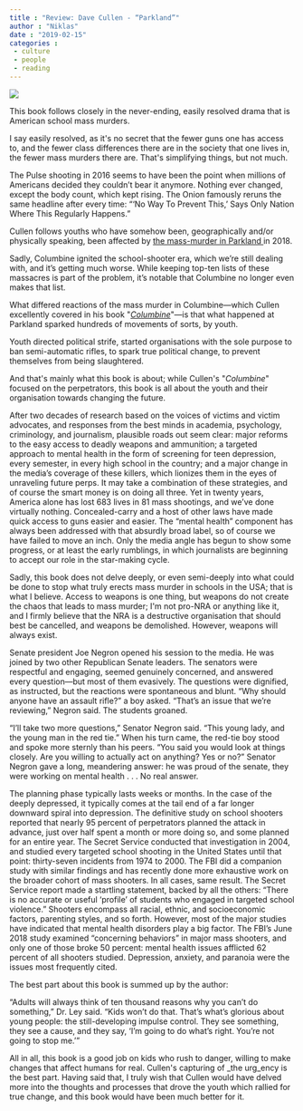 ```yaml
---
title : "Review: Dave Cullen - “Parkland”"
author : "Niklas"
date : "2019-02-15"
categories : 
 - culture
 - people
 - reading
---
```


![](https://niklasblog.com/wp-content/Parkland-3d-alt-2.jpg)

This book follows closely in the never-ending, easily resolved drama that is American school mass murders.

I say easily resolved, as it's no secret that the fewer guns one has access to, and the fewer class differences there are in the society that one lives in, the fewer mass murders there are. That's simplifying things, but not much.

The Pulse shooting in 2016 seems to have been the point when millions of Americans decided they couldn’t bear it anymore. Nothing ever changed, except the body count, which kept rising. The Onion famously reruns the same headline after every time: “‘No Way To Prevent This,’ Says Only Nation Where This Regularly Happens.”

Cullen follows youths who have somehow been, geographically and/or physically speaking, been affected by [the mass-murder in Parkland ](https://en.wikipedia.org/wiki/Stoneman_Douglas_High_School_shooting)in 2018.

Sadly, Columbine ignited the school-shooter era, which we’re still dealing with, and it’s getting much worse. While keeping top-ten lists of these massacres is part of the problem, it’s notable that Columbine no longer even makes that list.

What differed reactions of the mass murder in Columbine—which Cullen excellently covered in his book "_[Columbine](https://www.davecullen.com/columbine)_"—is that what happened at Parkland sparked hundreds of movements of sorts, by youth.

Youth directed political strife, started organisations with the sole purpose to ban semi-automatic rifles, to spark true political change, to prevent themselves from being slaughtered.

And that's mainly what this book is about; while Cullen's "_Columbine_" focused on the perpetrators, this book is all about the youth and their organisation towards changing the future.

After two decades of research based on the voices of victims and victim advocates, and responses from the best minds in academia, psychology, criminology, and journalism, plausible roads out seem clear: major reforms to the easy access to deadly weapons and ammunition; a targeted approach to mental health in the form of screening for teen depression, every semester, in every high school in the country; and a major change in the media’s coverage of these killers, which lionizes them in the eyes of unraveling future perps. It may take a combination of these strategies, and of course the smart money is on doing all three. Yet in twenty years, America alone has lost 683 lives in 81 mass shootings, and we’ve done virtually nothing. Concealed-carry and a host of other laws have made quick access to guns easier and easier. The “mental health” component has always been addressed with that absurdly broad label, so of course we have failed to move an inch. Only the media angle has begun to show some progress, or at least the early rumblings, in which journalists are beginning to accept our role in the star-making cycle.

Sadly, this book does not delve deeply, or even semi-deeply into what could be done to stop what truly erects mass murder in schools in the USA; that is what I believe. Access to weapons is one thing, but weapons do not create the chaos that leads to mass murder; I'm not pro-NRA or anything like it, and I firmly believe that the NRA is a destructive organisation that should best be cancelled, and weapons be demolished. However, weapons will always exist.

Senate president Joe Negron opened his session to the media. He was joined by two other Republican Senate leaders. The senators were respectful and engaging, seemed genuinely concerned, and answered every question—but most of them evasively. The questions were dignified, as instructed, but the reactions were spontaneous and blunt. “Why should anyone have an assault rifle?” a boy asked. “That’s an issue that we’re reviewing,” Negron said. The students groaned.  
  
“I’ll take two more questions,” Senator Negron said. “This young lady, and the young man in the red tie.” When his turn came, the red-tie boy stood and spoke more sternly than his peers. “You said you would look at things closely. Are you willing to actually act on anything? Yes or no?” Senator Negron gave a long, meandering answer: he was proud of the senate, they were working on mental health . . . No real answer.  
[](https://readwise.io/bookreview/622313?highlight=18677564#)

The planning phase typically lasts weeks or months. In the case of the deeply depressed, it typically comes at the tail end of a far longer downward spiral into depression. The definitive study on school shooters reported that nearly 95 percent of perpetrators planned the attack in advance, just over half spent a month or more doing so, and some planned for an entire year. The Secret Service conducted that investigation in 2004, and studied every targeted school shooting in the United States until that point: thirty-seven incidents from 1974 to 2000. The FBI did a companion study with similar findings and has recently done more exhaustive work on the broader cohort of mass shooters. In all cases, same result. The Secret Service report made a startling statement, backed by all the others: “There is no accurate or useful ‘profile’ of students who engaged in targeted school violence.” Shooters encompass all racial, ethnic, and socioeconomic factors, parenting styles, and so forth. However, most of the major studies have indicated that mental health disorders play a big factor. The FBI’s June 2018 study examined “concerning behaviors” in major mass shooters, and only one of those broke 50 percent: mental health issues afflicted 62 percent of all shooters studied. Depression, anxiety, and paranoia were the issues most frequently cited.

The best part about this book is summed up by the author:

“Adults will always think of ten thousand reasons why you can’t do something,” Dr. Ley said. “Kids won’t do that. That’s what’s glorious about young people: the still-developing impulse control. They see something, they see a cause, and they say, ‘I’m going to do what’s right. You’re not going to stop me.’”

All in all, this book is a good job on kids who rush to danger, willing to make changes that affect humans for real. Cullen's capturing of _the urg_ency is the best part. Having said that, I truly wish that Cullen would have delved more into the thoughts and processes that drove the youth which rallied for true change, and this book would have been much better for it.
